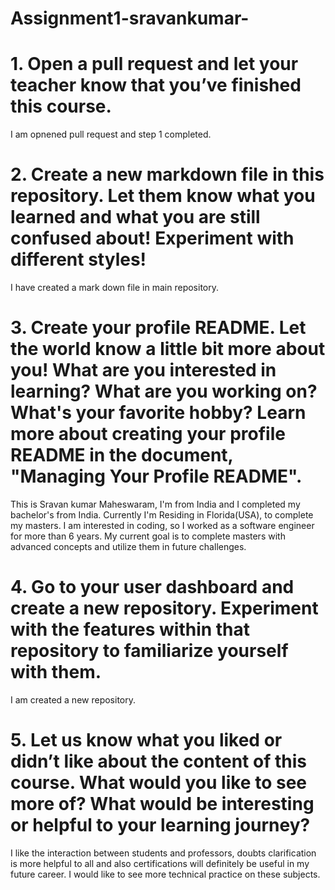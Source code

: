# Assignment1-sravankumar-

# 1. Open a pull request and let your teacher know that you’ve finished this course.
I am opnened pull request and step 1 completed.

# 2. Create a new markdown file in this repository. Let them know what you learned and what you are still confused about! Experiment with different styles!
I have created a mark down file in main repository. 

# 3. Create your profile README. Let the world know a little bit more about you! What are you interested in learning? What are you working on? What's your favorite hobby? Learn more about creating your profile README in the document, "Managing Your Profile README".
This is Sravan kumar Maheswaram, I'm from India and I completed my bachelor's from India. Currently I'm Residing in Florida(USA), to complete my masters. I am interested in coding, so I worked as a software engineer for more than 6 years. My current goal is to complete masters with advanced concepts and utilize them in future challenges.

# 4. Go to your user dashboard and create a new repository. Experiment with the features within that repository to familiarize yourself with them.
I am created a new repository. 

# 5. Let us know what you liked or didn’t like about the content of this course. What would you like to see more of? What would be interesting or helpful to your learning journey?
I like the interaction between students and professors, doubts clarification is more helpful to all and also certifications will definitely be useful in my future career. I would like to see more technical practice on these subjects.
